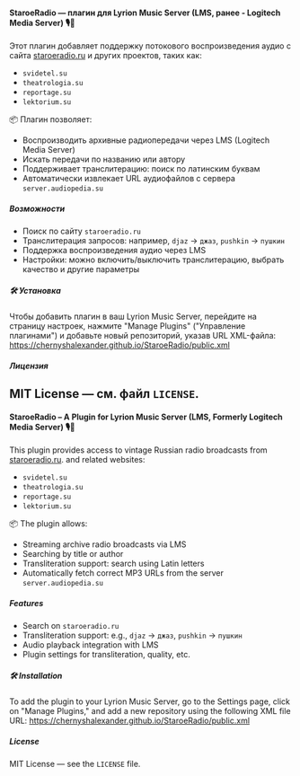 #### StaroeRadio — плагин для Lyrion Music Server  (LMS, ранее  - Logitech Media Server) 🎙️🔌

Этот плагин добавляет поддержку потокового воспроизведения аудио с сайта [staroeradio.ru](http://staroeradio.ru) и других проектов, таких как:
- `svidetel.su`
- `theatrologia.su`
- `reportage.su`
- `lektorium.su`

📦 Плагин позволяет:
- Воспроизводить архивные радиопередачи через LMS (Logitech Media Server)
- Искать передачи по названию или автору
- Поддерживает транслитерацию: поиск по латинским буквам
- Автоматически извлекает URL аудиофайлов с сервера `server.audiopedia.su`

##### Возможности

- Поиск по сайту `staroeradio.ru`
- Транслитерация запросов: например, `djaz` → `джаз`, `pushkin` → `пушкин`
- Поддержка воспроизведения аудио через LMS
- Настройки: можно включить/выключить транслитерацию, выбрать качество и другие параметры

##### 🛠 Установка

Чтобы добавить плагин в ваш Lyrion Music Server, перейдите на страницу настроек, нажмите "Manage Plugins" ("Управление плагинами") 
и добавьте новый репозиторий, указав URL XML-файла:
https://chernyshalexander.github.io/StaroeRadio/public.xml

##### Лицензия

MIT License — см. файл `LICENSE`.
-----

#### StaroeRadio – A Plugin for Lyrion Music Server (LMS, Formerly Logitech Media Server)    🎙️🔌

This plugin provides access to vintage Russian radio broadcasts from [staroeradio.ru](http://www.staroeradio.ru/).
 and related websites:
- `svidetel.su`
- `theatrologia.su`
- `reportage.su`
- `lektorium.su`

📦 The plugin allows:
- Streaming archive radio broadcasts via LMS
- Searching by title or author
- Transliteration support: search using Latin letters 
- Automatically fetch correct MP3 URLs from the server `server.audiopedia.su`

##### Features

- Search on `staroeradio.ru`
- Transliteration support: e.g., `djaz` → `джаз`, `pushkin` → `пушкин`
- Audio playback integration with LMS
- Plugin settings for transliteration, quality, etc.

##### 🛠 Installation
 
To add the plugin to your Lyrion Music Server, go to the Settings page, click on "Manage Plugins," 
and add a new repository using the following XML file URL:
https://chernyshalexander.github.io/StaroeRadio/public.xml

##### License

MIT License — see the `LICENSE` file.